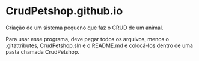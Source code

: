 # CrudPetshop.github.io
 Criação de um sistema pequeno que faz o CRUD de um animal.

Para usar esse programa, deve pegar todos os arquivos,  menos o .gitattributes, CrudPetshop.sln e o README.md e colocá-los dentro de uma pasta chamada CrudPetshop.
